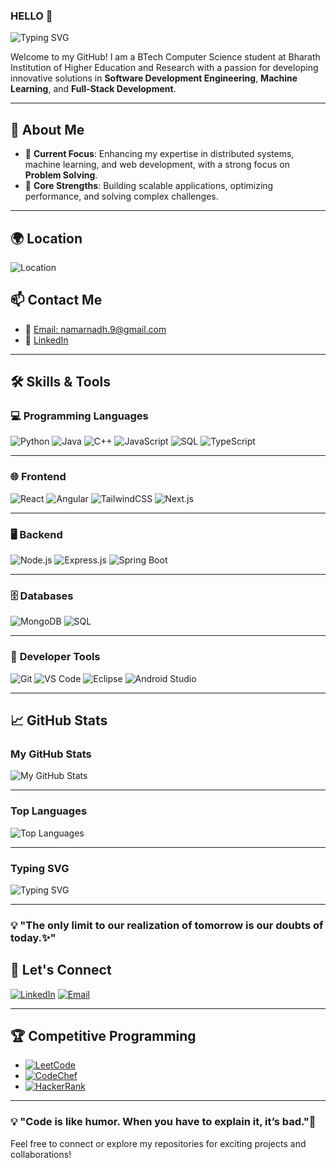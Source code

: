 ### HELLO 💟
![Typing SVG](https://readme-typing-svg.demolab.com?font=Fira+Code&size=24&pause=1000&color=00C0FF&width=435&lines=+🤍+Nanduri+Venkata+Durga+Amarnadh)




Welcome to my GitHub! I am a BTech Computer Science student at Bharath Institution of Higher Education and Research with a passion for developing innovative solutions in **Software Development Engineering**, **Machine Learning**, and **Full-Stack Development**.

---

## 🚀 About Me
- 🔭 **Current Focus**: Enhancing my expertise in distributed systems, machine learning, and web development, with a strong focus on **Problem Solving**.
- 🌟 **Core Strengths**: Building scalable applications, optimizing performance, and solving complex challenges.

---

## 🌍 Location
![Location](https://img.shields.io/badge/Location-Chennai,_India-0077B5?style=for-the-badge&logo=googleearth&logoColor=white)

## 📫 **Contact Me**
- 📧 [Email: namarnadh.9@gmail.com](mailto:namarnadh.9@gmail.com)
- 🔗 [LinkedIn](https://www.linkedin.com/in/amarnadh9)

---

## 🛠️ **Skills & Tools**

### 💻 **Programming Languages**
![Python](https://img.shields.io/badge/Python-3776AB?style=for-the-badge&logo=python&logoColor=white)
![Java](https://img.shields.io/badge/Java-ED8B00?style=for-the-badge&logo=java&logoColor=white)
![C++](https://img.shields.io/badge/C%2B%2B-00599C?style=for-the-badge&logo=cplusplus&logoColor=white)
![JavaScript](https://img.shields.io/badge/JavaScript-F7DF1E?style=for-the-badge&logo=javascript&logoColor=black)
![SQL](https://img.shields.io/badge/SQL-4479A1?style=for-the-badge&logo=sqlite&logoColor=white)
![TypeScript](https://img.shields.io/badge/TypeScript-3178C6?style=for-the-badge&logo=typescript&logoColor=white)

---

### 🌐 **Frontend**
![React](https://img.shields.io/badge/React-61DAFB?style=for-the-badge&logo=react&logoColor=black)
![Angular](https://img.shields.io/badge/Angular-DD0031?style=for-the-badge&logo=angular&logoColor=white)
![TailwindCSS](https://img.shields.io/badge/TailwindCSS-06B6D4?style=for-the-badge&logo=tailwindcss&logoColor=white)
![Next.js](https://img.shields.io/badge/Next.js-000000?style=for-the-badge&logo=next.js&logoColor=white)

---

### 🖥️ **Backend**
![Node.js](https://img.shields.io/badge/Node.js-339933?style=for-the-badge&logo=nodedotjs&logoColor=white)
![Express.js](https://img.shields.io/badge/Express.js-000000?style=for-the-badge&logo=express&logoColor=white)
![Spring Boot](https://img.shields.io/badge/Spring_Boot-6DB33F?style=for-the-badge&logo=spring&logoColor=white)

---

### 🗄️ **Databases**
![MongoDB](https://img.shields.io/badge/MongoDB-47A248?style=for-the-badge&logo=mongodb&logoColor=white)
![SQL](https://img.shields.io/badge/SQL-4479A1?style=for-the-badge&logo=sqlite&logoColor=white)

---

### 🔧 **Developer Tools**
![Git](https://img.shields.io/badge/Git-F05032?style=for-the-badge&logo=git&logoColor=white)
![VS Code](https://img.shields.io/badge/VS_Code-007ACC?style=for-the-badge&logo=visualstudiocode&logoColor=white)
![Eclipse](https://img.shields.io/badge/Eclipse-2C2255?style=for-the-badge&logo=eclipse&logoColor=white)
![Android Studio](https://img.shields.io/badge/Android_Studio-3DDC84?style=for-the-badge&logo=androidstudio&logoColor=white)

---
## 📈 **GitHub Stats**

### My GitHub Stats
![My GitHub Stats](https://github-readme-stats.vercel.app/api?username=Amar9nani&show_icons=true&hide_title=true&count_private=true&hide=prs&theme=radical&line_height=24&include_all_commits=true)

---

### Top Languages
![Top Languages](https://github-readme-stats.vercel.app/api/top-langs/?username=Amar9nani&layout=compact&theme=radical)

---

### Typing SVG
![Typing SVG](https://readme-typing-svg.demolab.com?font=Fira+Code&size=24&pause=1000&color=00C0FF&width=435&lines=Learning+is+the+key+to+innovation+and+growth;Exploring+new+technologies+every+day;❤️Always+striving+to+improve+myself!)

---

### 💡 "The only limit to our realization of tomorrow is our doubts of today.✨" 

## 🤝 **Let's Connect**
[![LinkedIn](https://img.shields.io/badge/LinkedIn-0077B5?style=for-the-badge&logo=linkedin&logoColor=white)](https://linkedin.com/in/amarnadh9)
[![Email](https://img.shields.io/badge/Email-D14836?style=for-the-badge&logo=gmail&logoColor=white)](mailto:namarnadh.9@gmail.com)

---

## 🏆 **Competitive Programming**
- [![LeetCode](https://img.shields.io/badge/LeetCode-000000?style=for-the-badge&logo=leetCode&logoColor=yellow)](https://leetcode.com/u/amarnadh20/)
- [![CodeChef](https://img.shields.io/badge/CodeChef-5B4638?style=for-the-badge&logo=codechef&logoColor=white)](https://www.codechef.com/users/amar_chef_20)
- [![HackerRank](https://img.shields.io/badge/HackerRank-2EC866?style=for-the-badge&logo=hackerrank&logoColor=white)](https://www.hackerrank.com/profile/namarnadh_9)

---

### 💡 "Code is like humor. When you have to explain it, it’s bad."💪

Feel free to connect or explore my repositories for exciting projects and collaborations!
